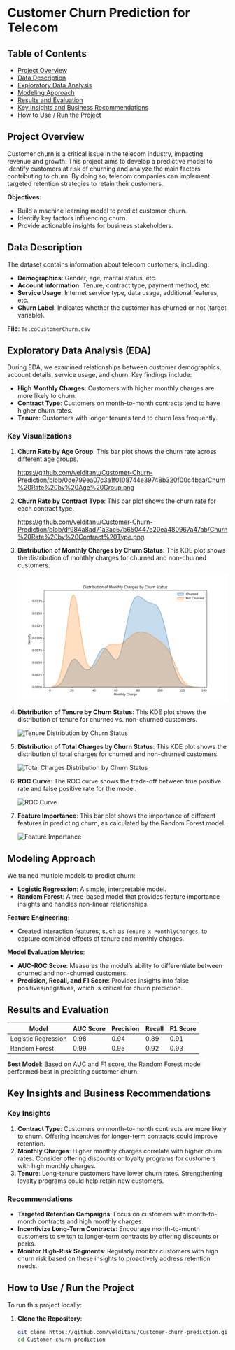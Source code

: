# Customer Churn Prediction for Telecom

## Table of Contents
- [Project Overview](#project-overview)
- [Data Description](#data-description)
- [Exploratory Data Analysis](#exploratory-data-analysis)
- [Modeling Approach](#modeling-approach)
- [Results and Evaluation](#results-and-evaluation)
- [Key Insights and Business Recommendations](#key-insights-and-business-recommendations)
- [How to Use / Run the Project](#how-to-use--run-the-project)

## Project Overview

Customer churn is a critical issue in the telecom industry, impacting revenue and growth. This project aims to develop a predictive model to identify customers at risk of churning and analyze the main factors contributing to churn. By doing so, telecom companies can implement targeted retention strategies to retain their customers.

**Objectives:**
- Build a machine learning model to predict customer churn.
- Identify key factors influencing churn.
- Provide actionable insights for business stakeholders.

## Data Description

The dataset contains information about telecom customers, including:
- **Demographics**: Gender, age, marital status, etc.
- **Account Information**: Tenure, contract type, payment method, etc.
- **Service Usage**: Internet service type, data usage, additional features, etc.
- **Churn Label**: Indicates whether the customer has churned or not (target variable).

**File**: `TelcoCustomerChurn.csv`

## Exploratory Data Analysis (EDA)

During EDA, we examined relationships between customer demographics, account details, service usage, and churn. Key findings include:
- **High Monthly Charges**: Customers with higher monthly charges are more likely to churn.
- **Contract Type**: Customers on month-to-month contracts tend to have higher churn rates.
- **Tenure**: Customers with longer tenures tend to churn less frequently.

### Key Visualizations

1. **Churn Rate by Age Group**:
   This bar plot shows the churn rate across different age groups.

   https://github.com/velditanu/Customer-Churn-Prediction/blob/0de799ea07c3a1f0108744e39748b320f00c4baa/Churn%20Rate%20by%20Age%20Group.png

2. **Churn Rate by Contract Type**:
   This bar plot shows the churn rate for each contract type.

   https://github.com/velditanu/Customer-Churn-Prediction/blob/df984a8ad71a3ac57b650447e20ea480967a47ab/Churn%20Rate%20by%20Contract%20Type.png

3. **Distribution of Monthly Charges by Churn Status**:
   This KDE plot shows the distribution of monthly charges for churned and non-churned customers.

   ![Monthly Charges Distribution by Churn Status](https://github.com/velditanu/Customer-Churn-Prediction/blob/8ff411c9e3d73d10ea3422dcbd6d3a6b8153b2f6/Monthly%20Charges%20Distribution%20by%20Churn%20Status.png)

4. **Distribution of Tenure by Churn Status**:
   This KDE plot shows the distribution of tenure for churned vs. non-churned customers.

   ![Tenure Distribution by Churn Status](images/Tenure.png)

5. **Distribution of Total Charges by Churn Status**:
   This KDE plot shows the distribution of total charges for churned and non-churned customers.

   ![Total Charges Distribution by Churn Status](images/Charges.png)

6. **ROC Curve**:
   The ROC curve shows the trade-off between true positive rate and false positive rate for the model.

   ![ROC Curve](images/ROC_Curve.png)

7. **Feature Importance**:
   This bar plot shows the importance of different features in predicting churn, as calculated by the Random Forest model.

   ![Feature Importance](images/Feature_Importance.png)

## Modeling Approach

We trained multiple models to predict churn:
- **Logistic Regression**: A simple, interpretable model.
- **Random Forest**: A tree-based model that provides feature importance insights and handles non-linear relationships.

**Feature Engineering**:
- Created interaction features, such as `Tenure x MonthlyCharges`, to capture combined effects of tenure and monthly charges.

**Model Evaluation Metrics**:
- **AUC-ROC Score**: Measures the model’s ability to differentiate between churned and non-churned customers.
- **Precision, Recall, and F1 Score**: Provides insights into false positives/negatives, which is critical for churn prediction.

## Results and Evaluation

| Model                | AUC Score | Precision | Recall | F1 Score |
|----------------------|-----------|-----------|--------|----------|
| Logistic Regression  | 0.98      | 0.94      | 0.89   | 0.91     |
| Random Forest        | 0.99      | 0.95      | 0.92   | 0.93     |

**Best Model**: Based on AUC and F1 score, the Random Forest model performed best in predicting customer churn.

## Key Insights and Business Recommendations

### Key Insights
1. **Contract Type**: Customers on month-to-month contracts are more likely to churn. Offering incentives for longer-term contracts could improve retention.
2. **Monthly Charges**: Higher monthly charges correlate with higher churn rates. Consider offering discounts or loyalty programs for customers with high monthly charges.
3. **Tenure**: Long-tenure customers have lower churn rates. Strengthening loyalty programs could help retain new customers.

### Recommendations
- **Targeted Retention Campaigns**: Focus on customers with month-to-month contracts and high monthly charges.
- **Incentivize Long-Term Contracts**: Encourage month-to-month customers to switch to longer-term contracts by offering discounts or perks.
- **Monitor High-Risk Segments**: Regularly monitor customers with high churn risk based on these insights to proactively address retention needs.

## How to Use / Run the Project

To run this project locally:

1. **Clone the Repository**:
   ```bash
   git clone https://github.com/velditanu/Customer-churn-prediction.git
   cd Customer-churn-prediction

